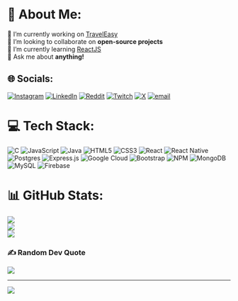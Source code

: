 # 💫 About Me:
🔭 I’m currently working on [TravelEasy](https://github.com/archwes/TravelEasy)<br>👯 I’m looking to collaborate on **open-source projects**<br>🌱 I’m currently learning [ReactJS](https://react.dev/)<br>💬 Ask me about **anything!**


## 🌐 Socials:
[![Instagram](https://img.shields.io/badge/Instagram-%23E4405F.svg?logo=Instagram&logoColor=white)](https://instagram.com/archwwwes) [![LinkedIn](https://img.shields.io/badge/LinkedIn-%230077B5.svg?logo=linkedin&logoColor=white)](https://linkedin.com/in/archwwwes) [![Reddit](https://img.shields.io/badge/Reddit-%23FF4500.svg?logo=Reddit&logoColor=white)](https://reddit.com/user/archwes) [![Twitch](https://img.shields.io/badge/Twitch-%239146FF.svg?logo=Twitch&logoColor=white)](https://twitch.tv/archwwwes) [![X](https://img.shields.io/badge/X-black.svg?logo=X&logoColor=white)](https://x.com/archwwwes) [![email](https://img.shields.io/badge/Email-D14836?logo=gmail&logoColor=white)](mailto:archwes@protonmail.com) 

# 💻 Tech Stack:
![C](https://img.shields.io/badge/c-%2300599C.svg?style=flat&logo=c&logoColor=white) ![JavaScript](https://img.shields.io/badge/javascript-%23323330.svg?style=flat&logo=javascript&logoColor=%23F7DF1E) ![Java](https://img.shields.io/badge/java-%23ED8B00.svg?style=flat&logo=openjdk&logoColor=white) ![HTML5](https://img.shields.io/badge/html5-%23E34F26.svg?style=flat&logo=html5&logoColor=white) ![CSS3](https://img.shields.io/badge/css3-%231572B6.svg?style=flat&logo=css3&logoColor=white) ![React](https://img.shields.io/badge/react-%2320232a.svg?style=flat&logo=react&logoColor=%2361DAFB) ![React Native](https://img.shields.io/badge/react_native-%2320232a.svg?style=flat&logo=react&logoColor=%2361DAFB) ![Postgres](https://img.shields.io/badge/postgres-%23316192.svg?style=flat&logo=postgresql&logoColor=white) ![Express.js](https://img.shields.io/badge/express.js-%23404d59.svg?style=flat&logo=express&logoColor=%2361DAFB) ![Google Cloud](https://img.shields.io/badge/GoogleCloud-%234285F4.svg?style=flat&logo=google-cloud&logoColor=white) ![Bootstrap](https://img.shields.io/badge/bootstrap-%238511FA.svg?style=flat&logo=bootstrap&logoColor=white) ![NPM](https://img.shields.io/badge/NPM-%23CB3837.svg?style=flat&logo=npm&logoColor=white) ![MongoDB](https://img.shields.io/badge/MongoDB-%234ea94b.svg?style=flat&logo=mongodb&logoColor=white) ![MySQL](https://img.shields.io/badge/mysql-4479A1.svg?style=flat&logo=mysql&logoColor=white) ![Firebase](https://img.shields.io/badge/firebase-a08021?style=flat&logo=firebase&logoColor=ffcd34)
# 📊 GitHub Stats:
![](https://github-readme-stats.vercel.app/api?username=archwes&theme=dark&hide_border=false&include_all_commits=true&count_private=true)<br/>
![](https://github-readme-streak-stats.herokuapp.com/?user=archwes&theme=dark&hide_border=false)<br/>
![](https://github-readme-stats.vercel.app/api/top-langs/?username=archwes&theme=dark&hide_border=false&include_all_commits=true&count_private=true&layout=compact)

### ✍️ Random Dev Quote
![](https://quotes-github-readme.vercel.app/api?type=horizontal&theme=radical)

---
[![](https://visitcount.itsvg.in/api?id=archwes&icon=0&color=0)](https://visitcount.itsvg.in)

<!-- Proudly created with GPRM ( https://gprm.itsvg.in ) -->
